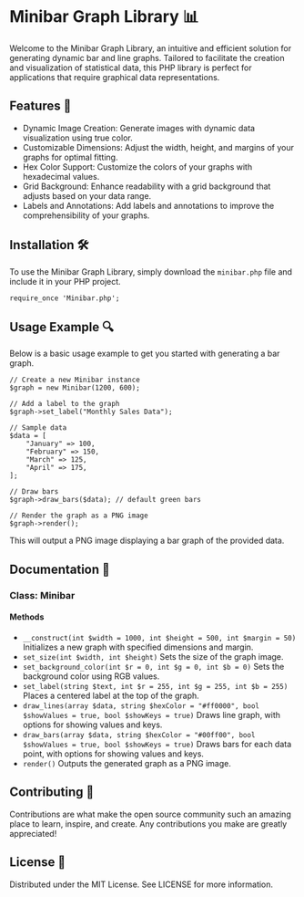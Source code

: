 # Minibar Graph Library 📊

Welcome to the Minibar Graph Library, an intuitive and efficient solution for generating dynamic bar and line graphs. Tailored to facilitate the creation and visualization of statistical data, this PHP library is perfect for applications that require graphical data representations.

## Features 🌟
- Dynamic Image Creation: Generate images with dynamic data visualization using true color.
- Customizable Dimensions: Adjust the width, height, and margins of your graphs for optimal fitting.
- Hex Color Support: Customize the colors of your graphs with hexadecimal values.
- Grid Background: Enhance readability with a grid background that adjusts based on your data range.
- Labels and Annotations: Add labels and annotations to improve the comprehensibility of your graphs.

## Installation 🛠
To use the Minibar Graph Library, simply download the `minibar.php` file and include it in your PHP project.
```
require_once 'Minibar.php';
```
## Usage Example 🔍
Below is a basic usage example to get you started with generating a bar graph.
```
// Create a new Minibar instance
$graph = new Minibar(1200, 600);

// Add a label to the graph
$graph->set_label("Monthly Sales Data");

// Sample data
$data = [
    "January" => 100,
    "February" => 150,
    "March" => 125,
    "April" => 175,
];

// Draw bars
$graph->draw_bars($data); // default green bars

// Render the graph as a PNG image
$graph->render();
```
This will output a PNG image displaying a bar graph of the provided data.

## Documentation 📄
### Class: Minibar
#### Methods
- `__construct(int $width = 1000, int $height = 500, int $margin = 50)` Initializes a new graph with specified dimensions and margin.
- `set_size(int $width, int $height)` Sets the size of the graph image.
- `set_background_color(int $r = 0, int $g = 0, int $b = 0)` Sets the background color using RGB values.
- `set_label(string $text, int $r = 255, int $g = 255, int $b = 255)` Places a centered label at the top of the graph.
- `draw_lines(array $data, string $hexColor = "#ff0000", bool $showValues = true, bool $showKeys = true)` Draws line graph, with options for showing values and keys.
- `draw_bars(array $data, string $hexColor = "#00ff00", bool $showValues = true, bool $showKeys = true)` Draws bars for each data point, with options for showing values and keys.
- `render()` Outputs the generated graph as a PNG image.

## Contributing 🤝
Contributions are what make the open source community such an amazing place to learn, inspire, and create. Any contributions you make are greatly appreciated!

## License 📜
Distributed under the MIT License. See LICENSE for more information.

